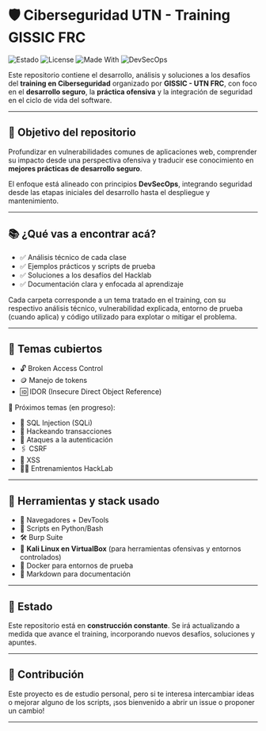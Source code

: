 # 🛡️ Ciberseguridad UTN - Training GISSIC FRC

![Estado](https://img.shields.io/badge/estado-en%20desarrollo-yellow)
![License](https://img.shields.io/badge/licencia-MIT-blue)
![Made With](https://img.shields.io/badge/hecho%20con-%E2%9D%A4-red)
![DevSecOps](https://img.shields.io/badge/Enfoque-DevSecOps-informational)

Este repositorio contiene el desarrollo, análisis y soluciones a los desafíos del **training en Ciberseguridad** organizado por **GISSIC - UTN FRC**, con foco en el **desarrollo seguro**, la **práctica ofensiva** y la integración de seguridad en el ciclo de vida del software.

---

## 🎯 Objetivo del repositorio

Profundizar en vulnerabilidades comunes de aplicaciones web, comprender su impacto desde una perspectiva ofensiva y traducir ese conocimiento en **mejores prácticas de desarrollo seguro**.

El enfoque está alineado con principios **DevSecOps**, integrando seguridad desde las etapas iniciales del desarrollo hasta el despliegue y mantenimiento.

---

## 📚 ¿Qué vas a encontrar acá?

- ✅ Análisis técnico de cada clase
- ✅ Ejemplos prácticos y scripts de prueba
- ✅ Soluciones a los desafíos del Hacklab
- ✅ Documentación clara y enfocada al aprendizaje

Cada carpeta corresponde a un tema tratado en el training, con su respectivo análisis técnico, vulnerabilidad explicada, entorno de prueba (cuando aplica) y código utilizado para explotar o mitigar el problema.

---

## 🧠 Temas cubiertos

- 🔓 Broken Access Control  
- 🪙 Manejo de tokens  
- 🆔 IDOR (Insecure Direct Object Reference)  

🧪 Próximos temas (en progreso):

- 💉 SQL Injection (SQLi)  
- 💸 Hackeando transacciones  
- 🔐 Ataques a la autenticación  
- 🖇️ CSRF  
- 💬 XSS  
- 🧑‍💻 Entrenamientos HackLab  

---

## 🧰 Herramientas y stack usado

- 🧪 Navegadores + DevTools  
- 🐍 Scripts en Python/Bash  
- 🛠️ Burp Suite  
- 🐧 **Kali Linux en VirtualBox** (para herramientas ofensivas y entornos controlados)  
- 🐳 Docker para entornos de prueba  
- 📝 Markdown para documentación  

---

## 🚧 Estado

Este repositorio está en **construcción constante**. Se irá actualizando a medida que avance el training, incorporando nuevos desafíos, soluciones y apuntes.

---

## 🙌 Contribución

Este proyecto es de estudio personal, pero si te interesa intercambiar ideas o mejorar alguno de los scripts, ¡sos bienvenido a abrir un issue o proponer un cambio!

---

